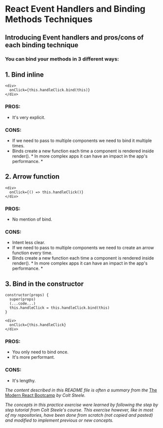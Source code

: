 # React Event Handlers and Binding Methods Techniques

## Introducing Event handlers and pros/cons of each binding technique

### You can bind your methods in 3 different ways:

## 1. Bind inline
```
<div> 
  onClick={this.handleClick.bind(this)}
</div>
```

### PROS:
- It's very explicit.

### CONS:
- If we need to pass to multiple components we need to bind it multiple times.
- Binds create a new function each time a component is rendered inside render(). * In more complex apps it can have an impact in the app's performance. *

## 2. Arrow function
```
<div> 
  onClick={() => this.handleClick()}
</div>
```
### PROS:
- No mention of bind.

### CONS:
- Intent less clear.
- If we need to pass to multiple components we need to create an arrow function every time.
- Binds create a new function each time a component is rendered inside render(). * In more complex apps it can have an impact in the app's performance. *

## 3. Bind in the constructor
```
constructor(props) {
  super(props)
  (...code...)
  this.handleClick = this.handleClick.bind(this)
}

<div> 
  onClick={this.handleClick}
</div>
```
### PROS:
- You only need to bind once.
- It's more performant.

### CONS:
- It's lengthy.

_The content described in this README file is often a summary from the_ [The Modern React Bootcamp](https://www.udemy.com/course/modern-react-bootcamp/) _by Colt Steele._

_The concepts in this practice exercise were learned by following the step by step tutorial from Colt Steele's course. This exercise however, like in most of my repositories, have been done from scratch (not copied and pasted) and modified to implement previous or new concepts._
